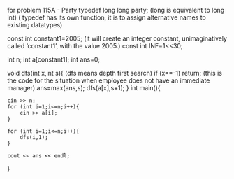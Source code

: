 for problem 115A - Party
typedef long long party; (long is equivalent to long int)
( typedef has its own function, it is to assign alternative names to existing datatypes)

const int constant1=2005;
(it will create an integer constant, unimaginatively called ‘constant1’, with the value 2005.)
const int INF=1<<30;

int n;
int a[constant1];
int ans=0;

void dfs(int x,int s){
(dfs means depth first search)
    if (x==-1) return;
    (this is the code for the situation when employee does not have an immediate manager)
    ans=max(ans,s);
    dfs(a[x],s+1);
}
int main(){

    cin >> n;
    for (int i=1;i<=n;i++){
        cin >> a[i];
    }

    for (int i=1;i<=n;i++){
        dfs(i,1);
    }

    cout << ans << endl;

}
